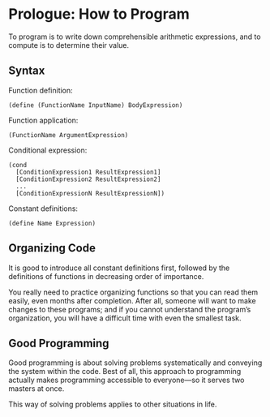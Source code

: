 # Prologue: How to Program

To program is to write down comprehensible arithmetic expressions, and to
compute is to determine their value.

## Syntax

Function definition:

```Racket
(define (FunctionName InputName) BodyExpression)
```

Function application:

```Racket
(FunctionName ArgumentExpression)
```

Conditional expression:

```Racket
(cond
  [ConditionExpression1 ResultExpression1]
  [ConditionExpression2 ResultExpression2]
  ...
  [ConditionExpressionN ResultExpressionN])
```

Constant definitions:

```Racket
(define Name Expression)
```

## Organizing Code

It is good to introduce all constant definitions first, followed by the
definitions of functions in decreasing order of importance.

You really need to practice organizing functions so that you can read them
easily, even months after completion. After all, someone will want to make
changes to these programs; and if you cannot understand the program’s
organization, you will have a difficult time with even the smallest task.

## Good Programming

Good programming is about solving problems systematically and conveying the
system within the code. Best of all, this approach to programming actually makes
programming accessible to everyone—so it serves two masters at once.

This way of solving problems applies to other situations in life.
